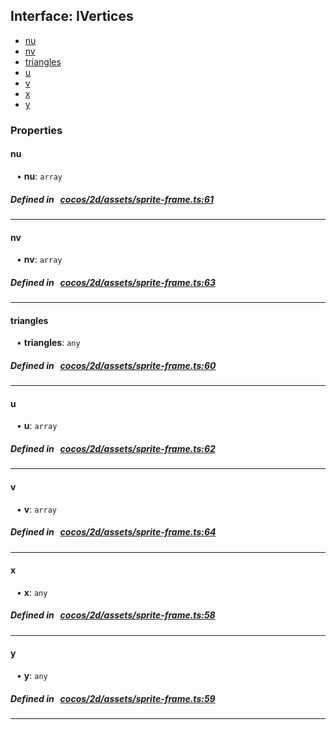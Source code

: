 ## Interface: IVertices

- [nu](#nu)
- [nv](#nv)
- [triangles](#triangles)
- [u](#u)
- [v](#v)
- [x](#x)
- [y](#y)

### Properties

#### nu

<div style="margin-left: 10px;">


• **nu**: ``array``

</div>

##### Defined in &nbsp;   [cocos/2d/assets/sprite-frame.ts:61](https://github.com/cocos-creator/engine/blob/c7bf6b8a9/cocos/2d/assets/sprite-frame.ts#L61)&nbsp;
___
#### nv

<div style="margin-left: 10px;">


• **nv**: ``array``

</div>

##### Defined in &nbsp;   [cocos/2d/assets/sprite-frame.ts:63](https://github.com/cocos-creator/engine/blob/c7bf6b8a9/cocos/2d/assets/sprite-frame.ts#L63)&nbsp;
___
#### triangles

<div style="margin-left: 10px;">


• **triangles**: ``any``

</div>

##### Defined in &nbsp;   [cocos/2d/assets/sprite-frame.ts:60](https://github.com/cocos-creator/engine/blob/c7bf6b8a9/cocos/2d/assets/sprite-frame.ts#L60)&nbsp;
___
#### u

<div style="margin-left: 10px;">


• **u**: ``array``

</div>

##### Defined in &nbsp;   [cocos/2d/assets/sprite-frame.ts:62](https://github.com/cocos-creator/engine/blob/c7bf6b8a9/cocos/2d/assets/sprite-frame.ts#L62)&nbsp;
___
#### v

<div style="margin-left: 10px;">


• **v**: ``array``

</div>

##### Defined in &nbsp;   [cocos/2d/assets/sprite-frame.ts:64](https://github.com/cocos-creator/engine/blob/c7bf6b8a9/cocos/2d/assets/sprite-frame.ts#L64)&nbsp;
___
#### x

<div style="margin-left: 10px;">


• **x**: ``any``

</div>

##### Defined in &nbsp;   [cocos/2d/assets/sprite-frame.ts:58](https://github.com/cocos-creator/engine/blob/c7bf6b8a9/cocos/2d/assets/sprite-frame.ts#L58)&nbsp;
___
#### y

<div style="margin-left: 10px;">


• **y**: ``any``

</div>

##### Defined in &nbsp;   [cocos/2d/assets/sprite-frame.ts:59](https://github.com/cocos-creator/engine/blob/c7bf6b8a9/cocos/2d/assets/sprite-frame.ts#L59)&nbsp;
___

